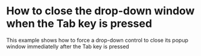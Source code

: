 # How to close the drop-down window when the Tab key is pressed


<p>This example shows how to force a drop-down control to close its popup window immediatelly after the Tab key is pressed</p>

<br/>


